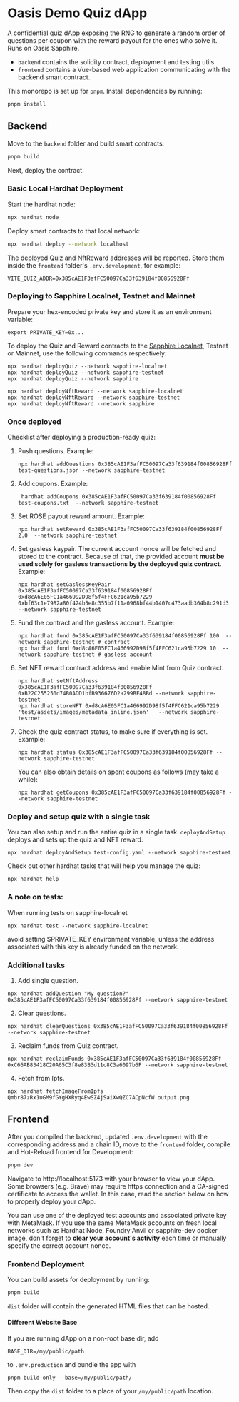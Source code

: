 # Oasis Demo Quiz dApp

A confidential quiz dApp exposing the RNG to generate a random order of
questions per coupon with the reward payout for the ones who solve it.
Runs on Oasis Sapphire.

- `backend` contains the solidity contract, deployment and testing utils.
- `frontend` contains a Vue-based web application communicating with the
  backend smart contract.

This monorepo is set up for `pnpm`. Install dependencies by running:

```sh
pnpm install
```

## Backend

Move to the `backend` folder and build smart contracts:

```sh
pnpm build
```

Next, deploy the contract.

### Basic Local Hardhat Deployment

Start the hardhat node:

```sh
npx hardhat node
```

Deploy smart contracts to that local network:

```sh
npx hardhat deploy --network localhost
```

The deployed Quiz and NftReward addresses will be reported. Store them
inside the `frontend` folder's `.env.development`, for example:

```
VITE_QUIZ_ADDR=0x385cAE1F3afFC50097Ca33f639184f00856928Ff
```

### Deploying to Sapphire Localnet, Testnet and Mainnet

Prepare your hex-encoded private key and store it as an environment variable:

```shell
export PRIVATE_KEY=0x...
```

To deploy the Quiz and Reward contracts to the [Sapphire Localnet], Testnet or Mainnet, use the
following commands respectively:

```shell
npx hardhat deployQuiz --network sapphire-localnet
npx hardhat deployQuiz --network sapphire-testnet
npx hardhat deployQuiz --network sapphire
```

```shell
npx hardhat deployNftReward --network sapphire-localnet
npx hardhat deployNftReward --network sapphire-testnet
npx hardhat deployNftReward --network sapphire
```

[Sapphire Localnet]: https://github.com/oasisprotocol/oasis-web3-gateway/pkgs/container/sapphire-dev

### Once deployed

Checklist after deploying a production-ready quiz:

1. Push questions. Example:

   ```shell
   npx hardhat addQuestions 0x385cAE1F3afFC50097Ca33f639184f00856928Ff test-questions.json --network sapphire-testnet
   ```

2. Add coupons. Example:

   ```shell
    hardhat addCoupons 0x385cAE1F3afFC50097Ca33f639184f00856928Ff test-coupons.txt  --network sapphire-testnet
   ```

3. Set ROSE payout reward amount. Example:

   ```shell
   npx hardhat setReward 0x385cAE1F3afFC50097Ca33f639184f00856928Ff 2.0  --network sapphire-testnet
   ```

4. Set gasless kaypair. The current account nonce will be fetched and stored to
   the contract. Because of that, the provided account **must be used solely for
   gasless transactions by the deployed quiz contract**. Example:

   ```shell
   npx hardhat setGaslessKeyPair 0x385cAE1F3afFC50097Ca33f639184f00856928Ff 0xd8cA6E05FC1a466992D98f5f4FFC621ca95b7229 0xbf63c1e7982a80f424b5e8c355b7f11a0968bf44b1407c473aadb364b8c291d3  --network sapphire-testnet
   ```

5. Fund the contract and the gasless account. Example:

   ```shell
   npx hardhat fund 0x385cAE1F3afFC50097Ca33f639184f00856928Ff 100  --network sapphire-testnet # contract
   npx hardhat fund 0xd8cA6E05FC1a466992D98f5f4FFC621ca95b7229 10  --network sapphire-testnet # gasless account
   ```

6. Set NFT reward contract address and enable Mint from Quiz contract.

   ```shell
   npx hardhat setNftAddress 0x385cAE1F3afFC50097Ca33f639184f00856928Ff  0xB22C255250d74B0ADD1bfB936676D2a299BF48Bd --network sapphire-testnet
   npx hardhat storeNFT 0xd8cA6E05FC1a466992D98f5f4FFC621ca95b7229 'test/assets/images/metadata_inline.json'   --network sapphire-testnet
   ```

7. Check the quiz contract status, to make sure if everything is set. Example:

   ```shell
   npx hardhat status 0x385cAE1F3afFC50097Ca33f639184f00856928Ff --network sapphire-testnet
   ```

   You can also obtain details on spent coupons as follows (may take a while):

   ```shell
   npx hardhat getCoupons 0x385cAE1F3afFC50097Ca33f639184f00856928Ff --network sapphire-testnet
   ```

### Deploy and setup quiz with a single task

You can also setup and run the entire quiz in a single task.
`deployAndSetup` deploys and sets up the quiz and NFT reward.

```shell
npx hardhat deployAndSetup test-config.yaml --network sapphire-testnet

```

Check out other hardhat tasks that will help you manage the quiz:

```shell
npx hardhat help
```

### A note on tests:

When running tests on sapphire-localnet

```shell
npx hardhat test --network sapphire-localnet
```

avoid setting $PRIVATE_KEY environment variable, 
unless the address associated with this key is already funded on the network. 

### Additional tasks
1. Add single question.

```shell
npx hardhat addQuestion "My question?" 0x385cAE1F3afFC50097Ca33f639184f00856928Ff --network sapphire-testnet
```

2. Clear questions.

```shell
npx hardhat clearQuestions 0x385cAE1F3afFC50097Ca33f639184f00856928Ff --network sapphire-testnet
```

3. Reclaim funds from Quiz contract.

```shell
npx hardhat reclaimFunds 0x385cAE1F3afFC50097Ca33f639184f00856928Ff 0xC66AB83418C20A65C3f8e83B3d11c8C3a6097b6F --network sapphire-testnet
```

4. Fetch from Ipfs.

```shell
npx hardhat fetchImageFromIpfs Qmbr87zRx1uGM9fGYgHXRyq4EwSZ4jSaiXwQZC7ACpNcfW output.png
```

## Frontend

After you compiled the backend, updated `.env.development` with the
corresponding address and a chain ID, move to the `frontend` folder, compile
and Hot-Reload frontend for Development:

```sh
pnpm dev
```

Navigate to http://localhost:5173 with your browser to view your dApp. Some
browsers (e.g. Brave) may require https connection and a CA-signed certificate
to access the wallet. In this case, read the section below on how to properly
deploy your dApp.

You can use one of the deployed test accounts and associated private key with
MetaMask. If you use the same MetaMask accounts on fresh local networks such as
Hardhat Node, Foundry Anvil or sapphire-dev docker image, don't forget to
**clear your account's activity** each time or manually specify the correct
account nonce.

### Frontend Deployment

You can build assets for deployment by running:

```sh
pnpm build
```

`dist` folder will contain the generated HTML files that can be hosted.

#### Different Website Base

If you are running dApp on a non-root base dir, add

```
BASE_DIR=/my/public/path
```

to `.env.production` and bundle the app with

```
pnpm build-only --base=/my/public/path/
```

Then copy the `dist` folder to a place of your `/my/public/path` location.
